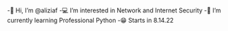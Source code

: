 -👋 Hi, I’m @aliziaf
-💻 I’m interested in Network and Internet Security
-🐍 I’m currently learning Professional Python
-😁 Starts in 8.14.22
<!---
aliziaf/aliziaf is a ✨ special ✨ repository because its `README.md` (this file) appears on your GitHub profile.
You can click the Preview link to take a look at your changes.
--->
